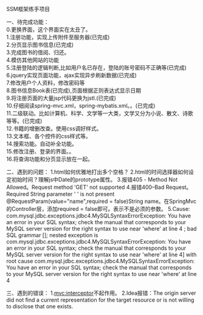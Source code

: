 SSM框架练手项目

一、待完成功能：<br>
0.更换界面，这个界面实在太丑了。<br>
1.注册功能，实现上传附件至服务器(已完成)<br>
2.分页显示图书信息(已完成)<br>
3.完成图书的借阅、归还。<br>
4.模仿其他网站的功能<br> 
5.注册登陆的逻辑判断,比如用户名已存在，登陆的账号密码不正确等(已完成)<br> 
6.jquery实现页面功能，ajax实现异步刷新数据(已完成)<br>
7.修改用户个人资料，修改密码等<br>
8.图书信息Book表(已完成),页面根据正则表达式显示日期<br>
9.将注册页面的大量jsp代码更换为jstl.(已完成)<br>
10.仔细阅读spring-mvc.xml，spring-mybatis.xml。。(已完成)<br>
11.二级联动。比如计算机、科学、文学等一大类，文学又分为小说、散文、诗歌等等。(已完成)<br>
12.书籍的增删改查。使用css调好样式。 <br>
13.文本框、各个控件的css样式等。 <br>
14.搜索功能。自动补全功能。  <br>
15.修改注册、登录的界面。。  <br>
16.将查询功能和分页显示放在一起。


二、遇到的问题：
1.html如何优雅地打出多个空格？
2.html的时间选择器如何设定初始时间？理解js中Date的prototype属性。
3.报错405 - Method Not Allowed。Request method 'GET' not supported
4.报错400–Bad Request。Required String parameter ' ' is not present
 @RequestParam(value="name",required = false)String name。在SpringMvc的Controller层，添加required = false即可。表示不是必须的参数。
5.Cause: com.mysql.jdbc.exceptions.jdbc4.MySQLSyntaxErrorException: You have an error in your SQL syntax; check the manual that corresponds to your MySQL server version for the right syntax to use near 'where' at line 4
  ; bad SQL grammar []; nested exception is com.mysql.jdbc.exceptions.jdbc4.MySQLSyntaxErrorException: You have an error in your SQL syntax; check the manual that corresponds to your MySQL server version for the right syntax to use near 'where' at line 4] with root cause
   com.mysql.jdbc.exceptions.jdbc4.MySQLSyntaxErrorException: You have an error in your SQL syntax; check the manual that corresponds to your MySQL server version for the right syntax to use near 'where' at line 4
 

三、遇到的错误：
1.<mvc:interceptor>不起作用。
2.Idea报错：The origin server did not find a current representation for the target resource or is not willing to disclose that one exists.


